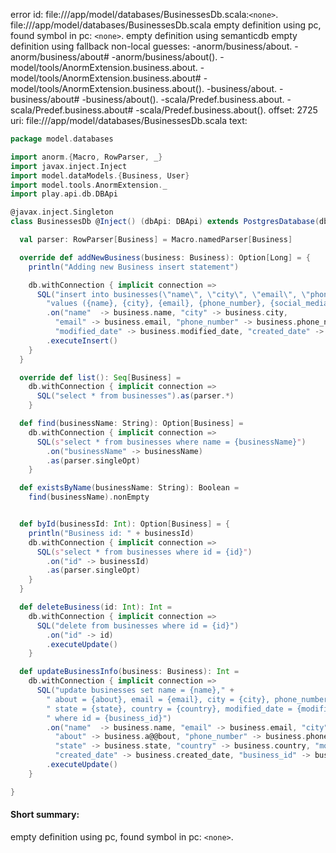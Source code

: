error id: file://<WORKSPACE>/app/model/databases/BusinessesDb.scala:`<none>`.
file://<WORKSPACE>/app/model/databases/BusinessesDb.scala
empty definition using pc, found symbol in pc: `<none>`.
empty definition using semanticdb
empty definition using fallback
non-local guesses:
	 -anorm/business/about.
	 -anorm/business/about#
	 -anorm/business/about().
	 -model/tools/AnormExtension.business.about.
	 -model/tools/AnormExtension.business.about#
	 -model/tools/AnormExtension.business.about().
	 -business/about.
	 -business/about#
	 -business/about().
	 -scala/Predef.business.about.
	 -scala/Predef.business.about#
	 -scala/Predef.business.about().
offset: 2725
uri: file://<WORKSPACE>/app/model/databases/BusinessesDb.scala
text:
```scala
package model.databases

import anorm.{Macro, RowParser, _}
import javax.inject.Inject
import model.dataModels.{Business, User}
import model.tools.AnormExtension._
import play.api.db.DBApi

@javax.inject.Singleton
class BusinessesDb @Inject() (dbApi: DBApi) extends PostgresDatabase(dbApi) with BusinessDbApi {

  val parser: RowParser[Business] = Macro.namedParser[Business]

  override def addNewBusiness(business: Business): Option[Long] = {
    println("Adding new Business insert statement")

    db.withConnection { implicit connection =>
      SQL("insert into businesses(\"name\", \"city\", \"email\", \"phone_number\", \"social_media_link\", \"state\", \"country\", \"modified_date\", \"created_date\") " +
        "values ({name}, {city}, {email}, {phone_number}, {social_media_link}, {state}, {country}, {modified_date}, {created_date})")
        .on("name"  -> business.name, "city" -> business.city,
          "email" -> business.email, "phone_number" -> business.phone_number, "social_media_link" -> business.social_media_link, "state" -> business.state, "country" -> business.country,
          "modified_date" -> business.modified_date, "created_date" -> business.created_date)
        .executeInsert()
    }
  }

  override def list(): Seq[Business] =
    db.withConnection { implicit connection =>
      SQL("select * from businesses").as(parser.*)
    }

  def find(businessName: String): Option[Business] =
    db.withConnection { implicit connection =>
      SQL(s"select * from businesses where name = {businessName}")
        .on("businessName" -> businessName)
        .as(parser.singleOpt)
    }

  def existsByName(businessName: String): Boolean =
    find(businessName).nonEmpty


  def byId(businessId: Int): Option[Business] = {
    println("Business id: " + businessId)
    db.withConnection { implicit connection =>
      SQL(s"select * from businesses where id = {id}")
        .on("id" -> businessId)
        .as(parser.singleOpt)
    }
  }

  def deleteBusiness(id: Int): Int = 
    db.withConnection { implicit connection =>
      SQL("delete from businesses where id = {id}")
        .on("id" -> id)
        .executeUpdate()
    }

  def updateBusinessInfo(business: Business): Int = 
    db.withConnection { implicit connection =>
      SQL("update businesses set name = {name}," +
        " about = {about}, email = {email}, city = {city}, phone_number = {phone_number}, social_media_link = {social_media_link}," +
        " state = {state}, country = {country}, modified_date = {modified_date}, created_date = {created_date}" +
        " where id = {business_id}")
        .on("name"  -> business.name, "email" -> business.email, "city" -> business.city,
          "about" -> business.a@@bout, "phone_number" -> business.phone_number, "social_media_link" -> business.social_media_link,
          "state" -> business.state, "country" -> business.country, "modified_date" -> business.modified_date,
          "created_date" -> business.created_date, "business_id" -> business.id)
        .executeUpdate()
    }

}
```


#### Short summary: 

empty definition using pc, found symbol in pc: `<none>`.
